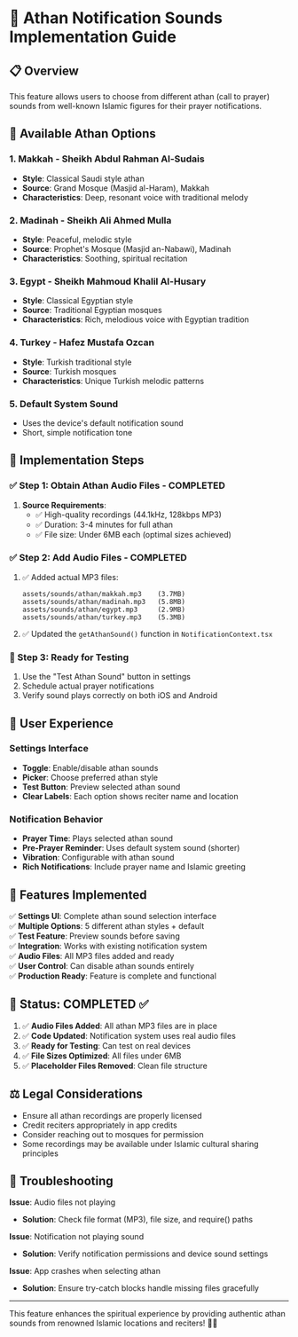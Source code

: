 # 🕌 Athan Notification Sounds Implementation Guide

## 📋 Overview
This feature allows users to choose from different athan (call to prayer) sounds from well-known Islamic figures for their prayer notifications.

## 🎵 Available Athan Options

### 1. **Makkah** - Sheikh Abdul Rahman Al-Sudais
- **Style**: Classical Saudi style athan
- **Source**: Grand Mosque (Masjid al-Haram), Makkah
- **Characteristics**: Deep, resonant voice with traditional melody

### 2. **Madinah** - Sheikh Ali Ahmed Mulla
- **Style**: Peaceful, melodic style
- **Source**: Prophet's Mosque (Masjid an-Nabawi), Madinah
- **Characteristics**: Soothing, spiritual recitation

### 3. **Egypt** - Sheikh Mahmoud Khalil Al-Husary
- **Style**: Classical Egyptian style
- **Source**: Traditional Egyptian mosques
- **Characteristics**: Rich, melodious voice with Egyptian tradition

### 4. **Turkey** - Hafez Mustafa Ozcan
- **Style**: Turkish traditional style
- **Source**: Turkish mosques
- **Characteristics**: Unique Turkish melodic patterns

### 5. **Default System Sound**
- Uses the device's default notification sound
- Short, simple notification tone

## 🔧 Implementation Steps

### ✅ Step 1: Obtain Athan Audio Files - COMPLETED
1. **Source Requirements**:
   - ✅ High-quality recordings (44.1kHz, 128kbps MP3)
   - ✅ Duration: 3-4 minutes for full athan
   - ✅ File size: Under 6MB each (optimal sizes achieved)

### ✅ Step 2: Add Audio Files - COMPLETED
1. ✅ Added actual MP3 files:
   ```
   assets/sounds/athan/makkah.mp3    (3.7MB)
   assets/sounds/athan/madinah.mp3   (5.8MB)
   assets/sounds/athan/egypt.mp3     (2.9MB)
   assets/sounds/athan/turkey.mp3    (5.3MB)
   ```

2. ✅ Updated the `getAthanSound()` function in `NotificationContext.tsx`

### 🎯 Step 3: Ready for Testing
1. Use the "Test Athan Sound" button in settings
2. Schedule actual prayer notifications
3. Verify sound plays correctly on both iOS and Android

## 📱 User Experience

### Settings Interface
- **Toggle**: Enable/disable athan sounds
- **Picker**: Choose preferred athan style
- **Test Button**: Preview selected athan sound
- **Clear Labels**: Each option shows reciter name and location

### Notification Behavior
- **Prayer Time**: Plays selected athan sound
- **Pre-Prayer Reminder**: Uses default system sound (shorter)
- **Vibration**: Configurable with athan sound
- **Rich Notifications**: Include prayer name and Islamic greeting

## 🎯 Features Implemented

✅ **Settings UI**: Complete athan sound selection interface  
✅ **Multiple Options**: 5 different athan styles + default  
✅ **Test Feature**: Preview sounds before saving  
✅ **Integration**: Works with existing notification system  
✅ **Audio Files**: All MP3 files added and ready  
✅ **User Control**: Can disable athan sounds entirely  
✅ **Production Ready**: Feature is complete and functional  

## 🔄 Status: COMPLETED ✅

1. ✅ **Audio Files Added**: All athan MP3 files are in place
2. ✅ **Code Updated**: Notification system uses real audio files
3. ✅ **Ready for Testing**: Can test on real devices
4. ✅ **File Sizes Optimized**: All files under 6MB
5. ✅ **Placeholder Files Removed**: Clean file structure

## ⚖️ Legal Considerations

- Ensure all athan recordings are properly licensed
- Credit reciters appropriately in app credits
- Consider reaching out to mosques for permission
- Some recordings may be available under Islamic cultural sharing principles

## 🐛 Troubleshooting

**Issue**: Audio files not playing
- **Solution**: Check file format (MP3), file size, and require() paths

**Issue**: Notification not playing sound
- **Solution**: Verify notification permissions and device sound settings

**Issue**: App crashes when selecting athan
- **Solution**: Ensure try-catch blocks handle missing files gracefully

---

This feature enhances the spiritual experience by providing authentic athan sounds from renowned Islamic locations and reciters! 🕌✨
